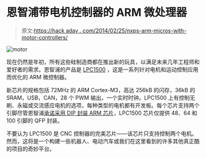 # 恩智浦带电机控制器的 ARM 微处理器

> 原文:[https://hack aday . com/2014/02/25/nxps-arm-micros-with-motor-controllers/](https://hackaday.com/2014/02/25/nxps-arm-micros-with-motor-controllers/)

![motor](../Images/e4f309180e803e2274dbeaec37b44e7f.png)

现在仍然是年初，所有这些硅制造商都在推出新的玩具，以满足未来几年工程师和爱好者的需求。恩智浦的产品是 [LPC1500](http://www.nxp.com/products/microcontrollers/cortex_m3/series/LPC1500.html) ，这是一系列针对电机和运动控制应用而优化的 ARM 微控制器。

新芯片的规格包括 72MHz 的 ARM Cortex-M3，高达 256kB 的闪存，36kB 的 SRAM，USB，CAN，28 个 PWM 输出，一个实时时钟。LPC1500 上有控制无刷、永磁或交流感应电机的选项，每种类型的电机都有开发板。每个芯片支持两个引脚尽管恩智浦[承诺采用 DIP 封装 ARM 芯片](http://hackaday.com/2013/10/15/breadboarding-with-a-arm-microcontroller/)，LPC1500 芯片仅提供 48、64 和 100 引脚的 QFP 封装。

不要认为 LPC1500 是 CNC 控制器的完美芯片——该芯片只支持控制两个电机。然而，这将是一个构建一些机器人、电动汽车或我们在这里看到的许多其他真正酷的项目的奇妙平台。